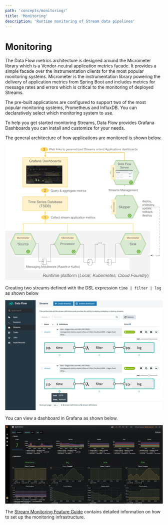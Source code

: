 ```yaml
---
path: 'concepts/monitoring/'
title: 'Monitoring'
description: 'Runtime monitoring of Stream data pipelines'
---
```


# Monitoring

The Data Flow metrics architecture is designed around the Micrometer library which is a Vendor-neutral application metrics facade.
It provides a simple facade over the instrumentation clients for the most popular monitoring systems.
Micrometer is the instrumentation library powering the delivery of application metrics from Spring Boot and includes metrics for message rates and errors which is critical to the monitoring of deployed Streams.

The pre-built applications are configured to support two of the most popular monitoring systems, Prometheus and InfluxDB. You can declaratively select which monitoring system to use.

To help you get started monitoring Streams, Data Flow provides Grafana Dashboards you can install and customize for your needs.

The general architecture of how applications are monitored is shown below.

![Data Flow Stream Monitoring Architecture](images/micrometer-arch.png)

Creating two streams defined with the DSL expression `time | filter | log` as shown below

![Two stream defintions](images/monitoring-stream-defs.png)

You can view a dashboard in Grafana as shown below.

![Grafana Dashboard](images/grafana-dashboard.png)

The [Stream Monitoring Feature Guide](%currentPath%/feature-guides/streams/monitoring/) contains detailed information on how to set up the monitoring infrastructure.
